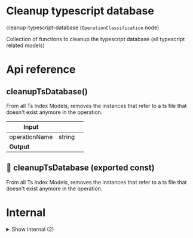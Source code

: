 # Cleanup typescript database

cleanup-typescript-database (`OperationClassification` node)

Collection of functions to cleanup the typescript database (all typescript related models)




# Api reference

## cleanupTsDatabase()

From all Ts Index Models, removes the instances that refer to a ts file that doesn't exist anymore in the operation.


| Input      |    |    |
| ---------- | -- | -- |
| operationName | string |  |,| manualProjectRoot (optional) | string |  |
| **Output** |    |    |



## 📄 cleanupTsDatabase (exported const)

From all Ts Index Models, removes the instances that refer to a ts file that doesn't exist anymore in the operation.

# Internal

<details><summary>Show internal (2)</summary>
    
  # shouldDeleteTsModel()




| Input      |    |    |
| ---------- | -- | -- |
| tsModel | {  } |  |,| operationName | string |  |,| operationRelativePaths | string[] |  |
| **Output** | {  }   |    |



## 📄 shouldDeleteTsModel (exported const)

  </details>

